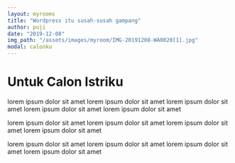 ```yaml
---
layout: myrooms
title: "Wordpress itu susah-susah gampang" 
author: puji
date: "2019-12-08"
img_path: "/assets/images/myroom/IMG-20191208-WA0020[1].jpg"
modal: calonku
---  
```


# Untuk Calon Istriku
lorem ipsum dolor sit amet
lorem ipsum dolor sit amet
lorem ipsum dolor sit amet
lorem ipsum dolor sit amet
lorem ipsum dolor sit amet

lorem ipsum dolor sit amet
lorem ipsum dolor sit amet
lorem ipsum dolor sit amet
lorem ipsum dolor sit amet

lorem ipsum dolor sit amet
lorem ipsum dolor sit amet
lorem ipsum dolor sit amet
lorem ipsum dolor sit amet
